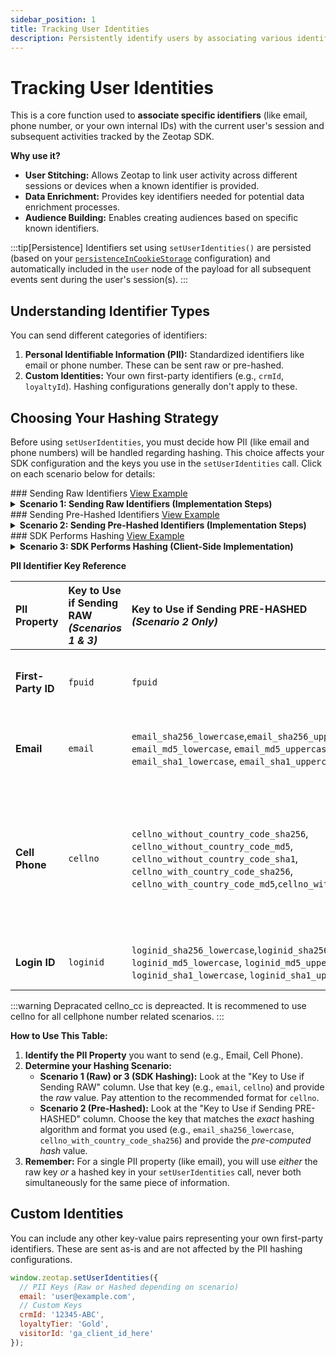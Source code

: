 ```yaml
---
sidebar_position: 1
title: Tracking User Identities
description: Persistently identify users by associating various identifiers with their activity.
---
```


# Tracking User Identities

This is a core function used to **associate specific identifiers** (like email, phone number, or your own internal IDs) with the current user's session and subsequent activities tracked by the Zeotap SDK.

**Why use it?**

*   **User Stitching:** Allows Zeotap to link user activity across different sessions or devices when a known identifier is provided.
*   **Data Enrichment:** Provides key identifiers needed for potential data enrichment processes.
*   **Audience Building:** Enables creating audiences based on specific known identifiers.

:::tip[Persistence]
Identifiers set using `setUserIdentities()` are persisted (based on your <a href="../FAQs/whereIsDataStamped">`persistenceInCookieStorage`</a> configuration) and automatically included in the `user` node of the payload for all subsequent events sent during the user's session(s).
:::

## Understanding Identifier Types

You can send different categories of identifiers:

1.  **Personal Identifiable Information (PII):** Standardized identifiers like email or phone number. These can be sent raw or pre-hashed.
2.  **Custom Identities:** Your own first-party identifiers (e.g., `crmId`, `loyaltyId`). Hashing configurations generally don't apply to these.

## Choosing Your Hashing Strategy

Before using `setUserIdentities`, you must decide how PII (like email and phone numbers) will be handled regarding hashing. This choice affects your SDK configuration and the keys you use in the `setUserIdentities` call. Click on each scenario below for details:


<!-- Raw Identifiers Section START --------------------->
<div style={{"display": "flex", "alignItems": "baseline", "gap": "15px"}}>
### Sending Raw Identifiers
<a href="https://github.com/rishabh-zeo/zeotap-web-sdk-docs/blob/master/my-docs/static/examples/setUserIdentities_rawEx.html" target="_blank">View Example</a>
</div>
<details style={{marginLeft: "1rem"}}>
<summary><strong>Scenario 1: Sending Raw Identifiers (Implementation Steps)</strong></summary>
<p>This approach involves sending the user's actual, readable identifiers (like email or phone number) directly to the Zeotap SDK. It's often the simplest method as you don't handle hashing yourself; Zeotap's backend takes care of processing.</p>

**Implementation Steps:**

1.  **Configure the SDK Initialization:**
    To use this scenario, you **must** explicitly tell the SDK *not* to perform hashing itself and confirm that the data you will provide is *not* already hashed. This is done during the `init` call:

    ```javascript title="SDK Initialization for Raw Identifiers"
    window.zeotap.init("YOUR_WRITE_KEY", {
      // --- Configuration for Scenario 1 ---
      hashIdentities: false,      // Crucial: Tells the SDK *NOT* to hash the values itself.
      areIdentitiesHashed: false  // Crucial: Confirms the values you'll provide are *NOT* already hashed.
      
    });
    ```
    *This configuration ensures the SDK passes the raw values you provide directly to the Zeotap backend without attempting client-side hashing.*

2.  **Send Identifiers Using Standard Keys and Raw Values:**
    Once the SDK is initialized correctly for this scenario, call `setUserIdentities`. Use the standard, recognized keys for PII (like `email`, `cellno`, `fpuid`, `loginid`) and provide the **actual, raw user data** as the values. You can also include any custom identifiers.

    <details style={{"marginLeft": "20px" }}>
        <summary><strong>Email (Raw)</strong></summary>

        <p>To send the user's raw email address in Scenario 1:</p>
        <ul>
            <li>Use the standard key: <code>email</code>.</li>
            <li>Provide the actual, unhashed email address string as the value.</li>
        </ul>

        **Implementation Example:**
        ```javascript title="Sending Raw Email"
        window.zeotap.setUserIdentities({
        email: 'jane.doe@email.com' // Provide the actual email address
        });
        ```

        The email will be passed in the payload of the ```https://spl.zeotap.com/fp?``` call:

        ```json title="Identities in payload" {12-12}
            "events": [
                {
                "event": {
                    "id": "m9Tva77fUH4ILi3SPBBVn",
                    "eventName": "goToHome",
                    "eventTimestamp": 1745959356443
                },
                "user": {
                    "zs": "xxxxxxxx-xxxx-xxxx-xxxx-xxxxxxxxxxxx",
                    "zi": "aaaaaaaa-aaaa-aaaa-aaaa-aaaaaaaaaaaa",
                    "zi_domain": ".zeotap.com",
                    "email": "jane.doe@email.com" //raw email sent
                },
                "page": {
                    "path": "/product1",
                    "referrer": "https://test.zeotap.com/",
                    "url": "https://test.zeotap.com/product1"
                },
                "version": "4.4.3"
                }
            ]
        ```

        **Verification:**

        After calling `setUserIdentities` with the raw email:

        1.  **Network Call:**
            *   Open your browser's Developer Tools (usually F12) and go to the **Network** tab.
            *   Trigger an action that sends an event to Zeotap (e.g., a page view, a custom event).
            *   Find the network request going to the Zeotap endpoint (e.g., `spl/fp?`).
            *   Inspect the **Payload** or **Request Body** of that request.
            *   Look for a `user`. You should see the key-value pair `"email": "jane.doe@email.com"` (the raw email you sent). Since `hashIdentities` is `false`, the SDK sends the value as-is.

        2.  **Browser Storage:**
            *   Go to the **Application** tab in your browser's Developer Tools.
            *   Check either **Session Storage** or **Cookies**, depending on your `persistenceInCookieStorage` configuration (default is `false`, meaning Session Storage).
            *   Look for keys related to Zeotap (e.g., `zpstorage*...*identities).
            *   Inspect the stored Base64 encoded JSON object. You should find the `email` key with the raw value `"jane.doe@email.com"` stored as part of the user's persisted identity profile.

    </details>
       <details style={{"marginLeft": "20px" }}>
        <summary><strong>Cell Phone (Raw)</strong></summary>

        <p>To send the user's raw cell phone number in Scenario 1:</p>
        <ul>
            <li>Use the standard key: <code>cellno</code>.</li>
            <li>Provide the actual, unhashed phone number string as the value.</li>
            <li><strong>Highly Recommended Format:</strong> Use <code>'[code] [number]'</code> (e.g., <code>'1 5551234567'</code>). While the SDK sends the raw value in this scenario, this format ensures the best processing and matching on the Zeotap backend.</li>
        </ul>

        **Implementation Example:**
        ```javascript title="Sending Raw Cell Phone (Recommended Format)"
        window.zeotap.setUserIdentities({
          cellno: '1 5551234567' // Provide the actual phone number
        });
        ```
        <p><em>Note: The <code>cellno_cc</code> key is deprecated. Always use <code>cellno</code> for raw phone numbers. See <a href="../FAQs/howToSendCellno">Cellno Handling Details</a> for more information on formatting implications, especially for other scenarios.</em></p>


        The `cellno` will be passed in the payload of the ```https://spl.zeotap.com/fp?``` call, within the `user` object:

        ```json title="Identities in payload" {12-12}
            "events": [
                {
                "event": {
                    "id": "k8Lwb88gVI5JMj4TQCCWo",
                    "eventName": "pageView",
                    "eventTimestamp": 1745960123456
                },
                "user": {
                    "zs": "xxxxxxxx-xxxx-xxxx-xxxx-xxxxxxxxxxxx",
                    "zi": "aaaaaaaa-aaaa-aaaa-aaaa-aaaaaaaaaaaa",
                    "zi_domain": ".zeotap.com",
                    "cellno": "1 5551234567" // Raw cellno sent
                },
                "page": {
                    "path": "/contact",
                    "referrer": "https://test.zeotap.com",
                    "url": "https://test.zeotap.com/contact"
                },
                "version": "4.4.3"
                }
            ]
        ```

        **Verification:**

        After calling `setUserIdentities` with the raw cell phone number:

        1.  **Network Call:**
            *   Open your browser's Developer Tools (usually F12) and go to the **Network** tab.
            *   Trigger an action that sends an event to Zeotap (e.g., a page view, a custom event).
            *   Find the network request going to the Zeotap endpoint (e.g., `spl/fp?`).
            *   Inspect the **Payload** or **Request Body** of that request.
            *   Look for a `user` object. You should see the key-value pair `"cellno": "1 5551234567"` (the raw phone number you sent), as highlighted above. Since `hashIdentities` is `false`, the SDK sends the value as-is.

        2.  **Browser Storage:**
            *   Go to the **Application** tab in your browser's Developer Tools.
            *   Check either **Local Storage** or **Cookies**, depending on your `persistenceInCookieStorage` configuration (default is `false`, meaning Local Storage).
            *   Look for keys related to Zeotap (e.g., `zpstorage*...*identities` or similar).
            *   Inspect the stored value (it might be Base64 encoded). Once decoded (if necessary), you should find the `cellno` key with the raw value `"1 5551234567"` stored as part of the user's persisted identity profile.

    </details>

    
       <details style={{"marginLeft": "20px" }}>
        <summary><strong>Login ID (Raw)</strong></summary>

        <p>To send the user's raw login ID in Scenario 1:</p>
        <ul>
            <li>Use the standard key: <code>loginid</code>.</li>
            <li>Provide the actual, unhashed login identifier string as the value.</li>
        </ul>

        **Implementation Example:**
        ```javascript title="Sending Raw Login ID"
        window.zeotap.setUserIdentities({
          loginid: 'janedoe99' // Provide the actual login ID
        });
        ```

        The `loginid` will be passed in the payload of the ```https://spl.zeotap.com/fp?``` call, within the `user` object:

        ```json title="Identities in payload" {12-12}
            "events": [
                {
                 { /* ... */ },
                "user": {
                    "zs": "xxxxxxxx-xxxx-xxxx-xxxx-xxxxxxxxxxxx",
                    "zi": "aaaaaaaa-aaaa-aaaa-aaaa-aaaaaaaaaaaa",
                    "zi_domain": ".zeotap.com",
                    "loginid": "janedoe99" // Raw loginid sent
                },
                 { /* ... */ }
                }
            ]
        ```

        **Verification:**

        After calling `setUserIdentities` with the raw login ID:

        1.  **Network Call:**
            *   Open your browser's Developer Tools (usually F12) and go to the **Network** tab.
            *   Trigger an action that sends an event to Zeotap (e.g., a page view, a custom event after login).
            *   Find the network request going to the Zeotap endpoint (e.g., `spl/fp?`).
            *   Inspect the **Payload** or **Request Body** of that request.
            *   Look for a `user` object. You should see the key-value pair `"loginid": "janedoe99"` (the raw login ID you sent), as highlighted above. Since `hashIdentities` is `false`, the SDK sends the value as-is.

        2.  **Browser Storage:**
            *   Go to the **Application** tab in your browser's Developer Tools.
            *   Check either **Local Storage** or **Cookies**, depending on your `persistenceInCookieStorage` configuration (default is `false`, meaning Local Storage).
            *   Look for keys related to Zeotap (e.g., `zpstorage*...*identities` or similar).
            *   Inspect the stored value (it might be Base64 encoded). Once decoded (if necessary), you should find the `loginid` key with the raw value `"janedoe99"` stored as part of the user's persisted identity profile.

    </details>


</details>

<!-- Raw Identifiers Section END --------------------->



<!-- Pre hashed Identifiers Section START --------------------->
<div style={{"display": "flex", "alignItems": "baseline", "gap": "15px"}}>
### Sending Pre-Hashed Identifiers
<a href="https://github.com/rishabh-zeo/zeotap-web-sdk-docs/blob/master/my-docs/static/examples/setUserIdentities_rawEx.html" target="_blank">View Example</a>
</div>
<details style={{marginLeft: "1rem"}}>
<summary><strong>Scenario 2: Sending Pre-Hashed Identifiers (Implementation Steps)</strong></summary>


<p>In this scenario, your application (e.g., server-side or separate client-side logic) hashes PII *before* sending it to the SDK. You must use specific keys corresponding to the hash type you generated.</p>

**Implementation Steps:**

1.  **Configure the SDK Initialization:**
    Tell the SDK *not* to hash again and that the values you provide *are* already hashed.

    ```javascript title="SDK Initialization for Pre-Hashed Identifiers"
    window.zeotap.init("YOUR_WRITE_KEY", {
      // --- Configuration for Scenario 2 ---
      hashIdentities: false,      // Optional but good practice: Tell SDK NOT to hash again.
      areIdentitiesHashed: true   // Crucial: Tells the SDK the values ARE pre-hashed.
      
    });
    ```
    *This configuration ensures the SDK expects hashed keys and values.*

2.  **Send Identifiers using `setUserIdentities`:**
    Use the specific **hashed keys** that match your hashing algorithm and format, providing the pre-computed hash value. Expand the relevant PII type below:

    <details style={{"marginLeft": "20px" }}>
        <summary><strong>Email (Hashed)</strong></summary>

        <p>To send a pre-hashed email address in Scenario 2:</p>
        <ul>
            <li>Use the key corresponding exactly to your hash method and case (e.g., <code>email_sha256_lowercase</code>, <code>email_md5_uppercase</code>).</li>
            <li>Provide the pre-computed hash string as the value.</li>
        </ul>
        <p><em>Supported hash types: SHA-256, MD5, SHA-1 (lowercase/uppercase variants).</em></p>

        **Implementation Example:**
        ```javascript title="Sending Pre-Hashed Email (SHA-256 Lowercase)"
        // Assume 'hashedEmailValue' contains the SHA-256 hash of the lowercase email
        const hashedEmailValue = 'a1b2c3d4e5f6a7b8c9d0e1f2a3b4c5d6e7f8a9b0c1d2e3f4a5b6c7d8e9f0a1b2';

        window.zeotap.setUserIdentities({
          email_sha256_lowercase: hashedEmailValue
        });
        ```

        The specific hashed email key and value will be passed in the payload of the ```https://spl.zeotap.com/fp?``` call:

        ```json title="Identities in payload" {8-8}
            "events": [
                {
                 { /* ... */ },
                "user": {
                    "zs": "xxxxxxxx-xxxx-xxxx-xxxx-xxxxxxxxxxxx",
                    "zi": "aaaaaaaa-aaaa-aaaa-aaaa-aaaaaaaaaaaa",
                    "zi_domain": ".zeotap.com",
                    "email": { "sha256_lowercase": "a1b2c3d4e5f6a7b8c9d0e1f2a3b4c5d6e7f8a9b0c1d2e3f4a5b6c7d8e9f0a1b2" } // Hashed key/value sent
                },
                 { /* ... */ },
                }
            ]
        ```

        **Verification:**

        After calling `setUserIdentities` with the pre-hashed email:

        1.  **Network Call:**
            *   Open Developer Tools (F12) -> **Network** tab.
            *   Trigger an event. Find the request to the Zeotap endpoint (e.g., `spl/fp?`).
            *   Inspect the **Payload**. Look for the `user` object. You should see the specific PII key (e.g., `"email"`) and the corresponding hash value you provided.

        2.  **Browser Storage:**
            *   Go to the **Application** tab -> **Local Storage** or **Cookies** (based on `persistenceInCookieStorage`).
            *   Find the Zeotap storage key (e.g., `zpstorage*...*identities`).
            *   Inspect the stored value (decode if needed). You should find the specific hashed key (e.g., `email_sha256_lowercase`) and its hash value persisted.

    </details>

    <details style={{"marginLeft": "20px" }}>
        <summary><strong>Cell Phone (Hashed)</strong></summary>

        <p>To send a pre-hashed cell phone number in Scenario 2:</p>
        <ul>
            <li>Use the key matching exactly how you hashed the number (e.g., <code>cellno_with_country_code_sha256</code>, <code>cellno_without_country_code_md5</code>).</li>
            <li>Provide the pre-computed hash string as the value.</li>
        </ul>
        <p><em>It's crucial to use the key that reflects your hashing source (with/without country code, E.164) and algorithm (SHA-256, MD5, SHA-1). See <a href="../FAQs/howToSendCellno">Cellno Handling Details</a>.</em></p>

        **Implementation Example:**
        ```javascript title="Sending Pre-Hashed Cell Phone (SHA-256 with Country Code)"
        // Assume 'hashedPhoneValue' contains the SHA-256 hash of the phone including country code (e.g., '15551234567')
        const hashedPhoneValue = 'f6e5d4c3b2a1a9b8c7d6e5f4a3b2c1d0e9f8a7b6c5d4e3f2a1b0c9d8e7f6a5b4';

        window.zeotap.setUserIdentities({
          cellno_with_country_code_sha256: hashedPhoneValue
        });
        ```

        The specific hashed cell phone key and value will be passed in the payload:

        ```json title="Identities in payload" {8-8}
            "events": [
                {
                 { /* ... */ },
                "user": {
                    "zs": "xxxxxxxx-xxxx-xxxx-xxxx-xxxxxxxxxxxx",
                    "zi": "aaaaaaaa-aaaa-aaaa-aaaa-aaaaaaaaaaaa",
                    "zi_domain": ".zeotap.com",
                    "cellno_with_country_code": {"sha256": "f6e5d4c3b2a1a9b8c7d6e5f4a3b2c1d0e9f8a7b6c5d4e3f2a1b0c9d8e7f6a5b4"} // Hashed key/value sent
                },
                 { /* ... */ },
                }
            ]
        ```

        **Verification:**

        1.  **Network Call:** Check the payload for the specific PII key (e.g., `"cellno_with_country_code"`) and the hash value.
        2.  **Browser Storage:** Check the persisted identity profile for the specific hashed key and value.

    </details>


    <details style={{"marginLeft": "20px" }}>
        <summary><strong>Login ID (Hashed)</strong></summary>

        <p>To send a pre-hashed login ID in Scenario 2:</p>
        <ul>
            <li>Use the key corresponding exactly to your hash method and case (e.g., <code>loginid_sha256_lowercase</code>, <code>loginid_md5_uppercase</code>).</li>
            <li>Provide the pre-computed hash string as the value.</li>
        </ul>
        <p><em>Supported hash types: SHA-256, MD5, SHA-1 (lowercase/uppercase variants).</em></p>

        **Implementation Example:**
        ```javascript title="Sending Pre-Hashed Login ID (SHA-256 Lowercase)"
        // Assume 'hashedLoginIdValue' contains the SHA-256 hash of the lowercase login ID
        const hashedLoginIdValue = 'g7h8i9j0k1l2m3n4o5p6q7r8s9t0u1v2w3x4y5z6a7b8c9d0e1f2a3b4c5d6e7f8';

        window.zeotap.setUserIdentities({
          loginid_sha256_lowercase: hashedLoginIdValue
        });
        ```

        The specific hashed login ID key and value will be passed in the payload:

        ```json title="Identities in payload" {7-7}
            "events": [
                { /* ... */ },
                "user": {
                    "zs": "xxxxxxxx-xxxx-xxxx-xxxx-xxxxxxxxxxxx",
                    "zi": "aaaaaaaa-aaaa-aaaa-aaaa-aaaaaaaaaaaa",
                    "zi_domain": ".zeotap.com",
                    {"loginid":{"sha256_lowercase":"g7h8i9j0k1l2m3n4o5p6q7r8s9t0u1v2w3x4y5z6a7b8c9d0e1f2a3b4c5d6e7f8"}} // Hashed key/value sent
                },
                { /* ... */ }
            ]
        ```

        **Verification:**

        1.  **Network Call:** Check the payload for the specific PII key (e.g., `"loginide"`) and the hash value.
        2.  **Browser Storage:** Check the persisted profile for the specific hashed key and value.

    </details>

</details>

<!-- Pre hashed Identifiers Section END --------------------->



<!-- SDK Performs Hashing Identifiers Section START --------------------->
<div style={{"display": "flex", "alignItems": "baseline", "gap": "15px"}}>
### SDK Performs Hashing
<a href="https://github.com/rishabh-zeo/zeotap-web-sdk-docs/blob/master/my-docs/static/examples/setUserIdentities_rawEx.html" target="_blank">View Example</a>
</div>
<details style={{marginLeft: "1rem"}}>
<summary><strong>Scenario 3: SDK Performs Hashing (Client-Side Implementation)</strong></summary>


<p>In this scenario, you provide raw PII to the SDK function, but configure the SDK to hash these values *before* sending the data over the network. This enhances privacy by preventing raw PII from leaving the browser via SDK network requests.</p>

**Implementation Steps:**

1.  **Configure the SDK Initialization:**
    Enable the SDK's built-in hashing and confirm that the values you will provide are raw.

    ```javascript title="SDK Initialization for SDK Hashing"
    window.zeotap.init("YOUR_WRITE_KEY", {
      // --- Configuration for Scenario 3 ---
      hashIdentities: true,       // Crucial: Tells the SDK TO perform hashing.
      areIdentitiesHashed: false  // Crucial: Confirms the values you'll provide are RAW.
    });
    ```
    *This configuration activates the SDK's internal hashing mechanism for specific PII keys.*

2.  **Send Identifiers using `setUserIdentities`:**
    Use the standard, recognized **raw keys** for PII and provide the **actual, raw user data**. The SDK will hash `email`, `cellno`, and `loginid` internally before sending. Expand the relevant PII type below:

    <details style={{"marginLeft": "20px"}}>
        <summary><strong>Email (Raw - SDK Hashes)</strong></summary>

        <p>To have the SDK hash the user's email address in Scenario 3:</p>
        <ul>
            <li>Use the standard key: <code>email</code>.</li>
            <li>Provide the actual, unhashed email address string as the value.</li>
        </ul>

        **Implementation Example:**
        ```javascript title="Sending Raw Email (SDK will hash)"
        window.zeotap.setUserIdentities({
          email: 'user@example.com' // Provide RAW email
        });
        ```

        The SDK will hash the email (SHA-256 lowercase by default) and send the hashed value in the payload of the ```https://spl.zeotap.com/fp?``` call:

        ```json title="Identities in payload (SDK Hashed)" {8-15}
            "events": [
                {
                 { /* ... */ },
                "user": {
                    "zs": "xxxxxxxx-xxxx-xxxx-xxxx-xxxxxxxxxxxx",
                    "zi": "aaaaaaaa-aaaa-aaaa-aaaa-aaaaaaaaaaaa",
                    "zi_domain": ".zeotap.com",
                    "email": {
                        "sha256_lowercase": "sha256_hash_of_user@example.com", // SDK generated
                        "sha256_uppercase": "sha256_hash_of_USER@EXAMPLE.COM", // SDK generated
                        "md5_lowercase": "md5_hash_of_user@example.com",   // SDK generated
                        "md5_uppercase": "md5_hash_of_USER@EXAMPLE.COM",   // SDK generated
                        "sha1_lowercase": "sha1_hash_of_user@example.com",  // SDK generated
                        "sha1_uppercase": "sha1_hash_of_USER@EXAMPLE.COM"   // SDK generated
                    }
                },
                 { /* ... */ }
                }
            ]
        ```

        **Verification:**

        After calling `setUserIdentities` with the raw email:

        1.  **Network Call:**
            *   Open Developer Tools (F12) -> **Network** tab.
            *   Trigger an event. Find the request to the Zeotap endpoint (e.g., `spl/fp?`).
            *   Inspect the **Payload**. Look for the `user` object. You should see the `"email"` key containing an object with **multiple** SDK-generated hash key-value pairs (e.g., `"sha256_lowercase": "..."`, `"sha256_uppercase": "..."`, `"md5_lowercase": "..."`, etc.), as highlighted above. You should **not** see the raw email address in the network payload under these keys.

        2.  **Browser Storage:**
            *   Go to the **Application** tab -> **Local Storage** or **Cookies** (based on `persistenceInCookieStorage`).
            *   Find the Zeotap storage key (e.g., `zpstorage*...*identities`).
            *   Inspect the stored value (decode if needed). You should find the **raw** `email` key and the original value you provided (e.g., `"User@Example.COM"`) stored, as persistence typically happens with the input provided to the function.


    </details>

    <details style={{"marginLeft": "20px"}}>
        <summary><strong>Cell Phone (Raw - SDK Hashes)</strong></summary>

        <p>To have the SDK hash the user's cell phone number in Scenario 3:</p>
        <ul>
            <li>Use the standard key: <code>cellno</code>.</li>
            <li>Provide the actual, unhashed phone number string as the value.</li>
            <li><strong>CRITICAL Format:</strong> Use <code>'[code] [number]'</code> (e.g., <code>'1 5551234567'</code>). This specific format is **essential** for the SDK to correctly identify the country code and national number, enabling it to generate multiple required hash types accurately.</li>
        </ul>
        <p><em>Using other formats (like `1555...` or just `555...`) will lead to incorrect or incomplete hashes being generated by the SDK. See <a href="../FAQs/howToSendCellno">Cellno Handling Details</a>.</em></p>

        **Implementation Example:**
        ```javascript title="Sending Raw Cell Phone (SDK will hash - Format is CRITICAL)"
        window.zeotap.setUserIdentities({
          cellno: '1 5551234567' // Provide RAW phone in '[code] [number]' format
        });
        ```

        The SDK will generate multiple hashes (SHA-256, MD5, SHA-1) for each representation (without country code, with country code, E.164) based on the correctly formatted input and send them in the payload:

        ```json title="Identities in payload (SDK Hashed - Cellno Complete Example)" {8-22}
            "events": [
                {
                 { /* ... */ },
                "user": {
                    "zs": "xxxxxxxx-xxxx-xxxx-xxxx-xxxxxxxxxxxx",
                    "zi": "aaaaaaaa-aaaa-aaaa-aaaa-aaaaaaaaaaaa",
                    "zi_domain": ".zeotap.com",
                    "cellno_without_country_code": { // Hashes of '5551234567'
                        "sha256": "sha256_hash_of_5551234567",
                        "md5": "md5_hash_of_5551234567",
                        "sha1": "sha1_hash_of_5551234567"
                    },
                    "cellno_with_country_code": { // Hashes of '15551234567'
                        "sha256": "sha256_hash_of_15551234567",
                        "md5": "md5_hash_of_15551234567",
                        "sha1": "sha1_hash_of_15551234567"
                    },
                    "cellphone_number_e164": { // Hashes of '15551234567'
                        "sha256": "sha256_hash_of_15551234567",
                        "md5": "md5_hash_of_15551234567",
                        "sha1": "sha1_hash_of_15551234567"
                    }
                },
                 { /* ... */ }
                }
            ]
        ```
        *(Note: Hash values shown are placeholders representing the different hashes generated by the SDK from '1 5551234567').*

        **Verification:**

        1.  **Network Call:**
            *   Check the **Payload** of the Zeotap network request (e.g., `spl/fp?`).
            *   Look for the `user` object. You should see the keys for each representation (`"cellno_without_country_code"`, `"cellno_with_country_code"`, `"cellphone_number_e164"`). Each of these should contain a nested object with keys for `"sha256"`, `"md5"`, and `"sha1"` and their corresponding hash values, as highlighted above. You should **not** see the raw phone number (`1 5551234567`) in the payload for these keys.

        2.  **Browser Storage:**
            *   Check the persisted identity profile in **Local Storage** / **Cookies** (based on `persistenceInCookieStorage`).
            *   You should find the **raw** `cellno` key and value (`"1 5551234567"`) stored.

    </details>



    <details style={{"marginLeft": "20px"}}>
        <summary><strong>Login ID (Raw - SDK Hashes)</strong></summary>

        <p>To have the SDK hash the user's login ID in Scenario 3:</p>
        <ul>
            <li>Use the standard key: <code>loginid</code>.</li>
            <li>Provide the actual, unhashed login identifier string as the value. The SDK handles case variations for different hash types.</li>
        </ul>

        **Implementation Example:**
        ```javascript title="Sending Raw Login ID (SDK will hash)"
        window.zeotap.setUserIdentities({
          loginid: 'UserLogin123' // Provide RAW login ID (case doesn't matter for input)
        });
        ```

        The SDK will generate multiple standard hashes (SHA-256, MD5, SHA-1, lower/upper case) and send them nested under the `loginid` key in the payload:

        ```json title="Identities in payload (SDK Hashed - Login ID)" {8-14}
            "events": [
                {
                 { /* ... */ },
                "user": {
                    "zs": "xxxxxxxx-xxxx-xxxx-xxxx-xxxxxxxxxxxx",
                    "zi": "aaaaaaaa-aaaa-aaaa-aaaa-aaaaaaaaaaaa",
                    "zi_domain": ".zeotap.com",
                    "loginid": {
                        "sha256_lowercase": "hash_of_userlogin123", // SDK generated
                        "sha256_uppercase": "hash_of_USERLOGIN123", // SDK generated
                        "md5_lowercase": "md5_hash_of_userlogin123",   // SDK generated
                        "md5_uppercase": "md5_hash_of_USERLOGIN123",   // SDK generated
                        "sha1_lowercase": "sha1_hash_of_userlogin123",  // SDK generated
                        "sha1_uppercase": "sha1_hash_of_USERLOGIN123"   // SDK generated
                    }
                },
                 { /* ... */ }
                }
            ]
        ```
        *(Note: Hash values shown are placeholders representing the different hashes generated by the SDK from the input login ID).*

        **Verification:**

        1.  **Network Call:**
            *   Check the **Payload** of the Zeotap network request (e.g., `spl/fp?`).
            *   Look for the `user` object. You should see the `"loginid"` key containing an object with **multiple** SDK-generated hash key-value pairs (e.g., `"sha256_lowercase": "..."`, `"sha256_uppercase": "..."`, etc.), as highlighted above. You should **not** see the raw login ID in the network payload under these keys.

        2.  **Browser Storage:**
            *   Check the persisted identity profile in **Local Storage** / **Cookies** (based on `persistenceInCookieStorage`).
            *   You should find the **raw** `loginid` key and the original value you provided (e.g., `"UserLogin123"`) stored.

    </details>

</details>


<!-- SDK Performs Hashing Identifiers Section END --------------------->




**PII Identifier Key Reference**

| PII Property     | Key to Use if Sending RAW <br/> *(Scenarios 1 & 3)* | Key to Use if Sending PRE-HASHED <br/> *(Scenario 2 Only)*                                                                                                                                                                                             | Description & Important Notes                                                                                                                                                                                                                                                           |
| :--------------- | :-------------------------------------------------- | :------------------------------------------------------------------------------------------------------------------------------------------------------------------------------------------------------------------------------------------------------ | :-------------------------------------------------------------------------------------------------------------------------------------------------------------------------------------------------------------------------------------------------------------------------------------- |
| **First-Party ID** | `fpuid`                                             | `fpuid`                                                                                                                                                                                                                                                 | Your primary first-party user ID (e.g., CRM ID, DB ID). Typically sent raw using the `fpuid` key regardless of the hashing scenario for other PII.                                                                                                                                         |
| **Email**        | `email`                                             | `email_sha256_lowercase`,`email_sha256_uppercase`, `email_md5_lowercase`, `email_md5_uppercase`, `email_sha1_lowercase`, `email_sha1_uppercase`                                                                                      | User's email address. Use the `email` key for raw input. Use one of the specific hashed keys (like `email_sha256_lowercase`) if you provide a pre-hashed value.                                                                                                                            |
| **Cell Phone**   | `cellno`                                            | `cellno_without_country_code_sha256`, `cellno_without_country_code_md5`, `cellno_without_country_code_sha1`, `cellno_with_country_code_sha256`, `cellno_with_country_code_md5`,`cellno_with_country_code_sha1`     | User's cell phone number. <br/> **For Raw:** Use `cellno`. **Recommended Format:** For best results, use `'[code] [number]'` (e.g., `'1 5551234567'`).** See Cellno Handling Details for specifics. <br/> **For Pre-Hashed:** Use the specific key matching your hash type (e.g., `cellno_with_country_code_sha256`). <br/> *Note: `cellno_cc` for raw is deprecated, instead use `cellno`.* |
| **Login ID**     | `loginid`                                           |  `loginid_sha256_lowercase`,`loginid_sha256_uppercase`, `loginid_md5_lowercase`, `loginid_md5_uppercase`, `loginid_sha1_lowercase`, `loginid_sha1_uppercase` | User's login ID. Use the `loginid` key for raw input. Use one of the specific hashed keys if you provide a pre-hashed value.                                                                                                                                                            |


:::warning Depracated
cellno_cc is depreacted. It is recommened to use cellno for all cellphone number related scenarios.
:::

**How to Use This Table:**

1.  **Identify the PII Property** you want to send (e.g., Email, Cell Phone).
2.  **Determine your Hashing Scenario:**
    *   **Scenario 1 (Raw) or 3 (SDK Hashing):** Look at the "Key to Use if Sending RAW" column. Use that key (e.g., `email`, `cellno`) and provide the *raw* value. Pay attention to the recommended format for `cellno`.
    *   **Scenario 2 (Pre-Hashed):** Look at the "Key to Use if Sending PRE-HASHED" column. Choose the key that matches the *exact* hashing algorithm and format you used (e.g., `email_sha256_lowercase`, `cellno_with_country_code_sha256`) and provide the *pre-computed hash* value.
3.  **Remember:** For a single PII property (like email), you will use *either* the raw key *or* a hashed key in your `setUserIdentities` call, never both simultaneously for the same piece of information.




## Custom Identities

You can include any other key-value pairs representing your own first-party identifiers. These are sent as-is and are not affected by the PII hashing configurations.

```javascript
window.zeotap.setUserIdentities({
  // PII Keys (Raw or Hashed depending on scenario)
  email: 'user@example.com',
  // Custom Keys
  crmId: '12345-ABC',
  loyaltyTier: 'Gold',
  visitorId: 'ga_client_id_here'
});
```





